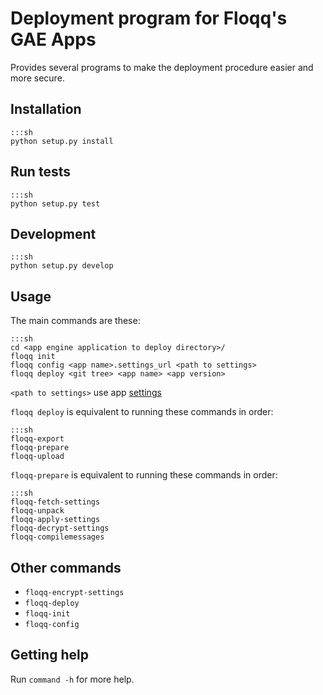 # Deployment program for Floqq's GAE Apps

Provides several programs to make the deployment procedure easier and more secure.

## Installation

    :::sh
    python setup.py install

## Run tests

    :::sh
    python setup.py test

## Development

    :::sh
    python setup.py develop

## Usage

The main commands are these:

    :::sh
    cd <app engine application to deploy directory>/
    floqq init
    floqq config <app name>.settings_url <path to settings>
    floqq deploy <git tree> <app name> <app version>

`<path to settings>` use app [settings](https://github.com/Floqq/settings)

`floqq deploy` is equivalent to running these commands in order:

    :::sh
    floqq-export
    floqq-prepare
    floqq-upload

`floqq-prepare` is equivalent to running these commands in order:

    :::sh
    floqq-fetch-settings
    floqq-unpack
    floqq-apply-settings
    floqq-decrypt-settings
    floqq-compilemessages

## Other commands

* `floqq-encrypt-settings`
* `floqq-deploy`
* `floqq-init`
* `floqq-config`

## Getting help

Run `command -h` for more help.
